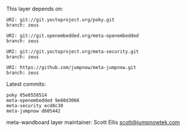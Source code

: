 This layer depends on:

    URI: git://git.yoctoproject.org/poky.git
    branch: zeus

    URI: git://git.openembedded.org/meta-openembedded
    branch: zeus

    URI: git://git.yoctoproject.org/meta-security.git
    branch: zeus

    URI: https://github.com/jumpnow/meta-jumpnow.git
    branch: zeus

Latest commits:

    poky 05e6558514
    meta-openembedded 9e60d3066
    meta-security ecd8c30
    meta-jumpnow d605442

meta-wandboard layer maintainer: Scott Ellis <scott@jumpnowtek.com>
